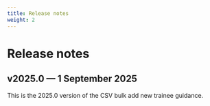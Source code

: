 ```yaml
---
title: Release notes
weight: 2
---
```


# Release notes

## v2025.0 — 1 September 2025

<p class="govuk-body">
  This is the 2025.0 version of the CSV bulk add new trainee guidance.
</p>
